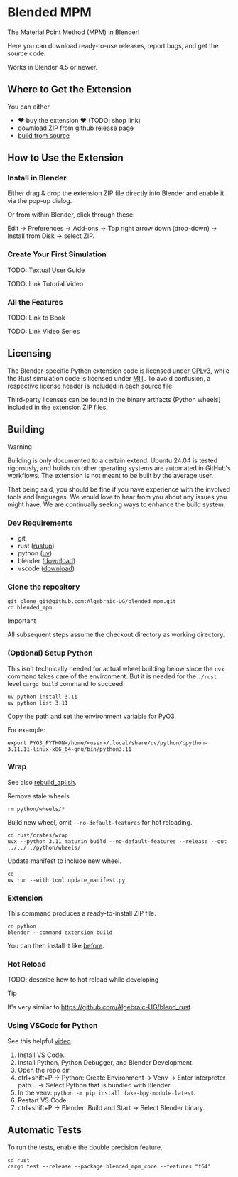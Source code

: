 # Blended MPM

The Material Point Method (MPM) in Blender!

Here you can download ready-to-use releases, report bugs, and get the source code.

Works in Blender 4.5 or newer.

## Where to Get the Extension

You can either
- ❤ buy the extension ❤ (TODO: shop link)
- download ZIP from [github release page](https://github.com/Algebraic-UG/blended_mpm/releases)
- [build from source](#building)

## How to Use the Extension

### Install in Blender

Either drag & drop the extension ZIP file directly into Blender and enable it via the pop-up dialog.

Or from within Blender, click through these:

Edit -> Preferences -> Add-ons -> Top right arrow down (drop-down) -> Install from Disk -> select ZIP.

### Create Your First Simulation

TODO: Textual User Guide

TODO: Link Tutorial Video

### All the Features

TODO: Link to Book

TODO: Link Video Series

## Licensing

The Blender-specific Python extension code is licensed under [GPLv3](./LICENSE_GPLv3), while the Rust simulation code is licensed under [MIT](./LICENSE_MIT). To avoid confusion, a respective license header is included in each source file.

Third-party licenses can be found in the binary artifacts (Python wheels) included in the extension ZIP files.

## Building

> [!WARNING]
> Building is only documented to a certain extend.
> Ubuntu 24.04 is tested rigorously, and builds on other operating systems are automated in GitHub's workflows.
> The extension is not meant to be built by the average user.

That being said, you should be fine if you have experience with the involved tools and languages. We would love to hear from you about any issues you might have.
We are continually seeking ways to enhance the build system.

### Dev Requirements

- git
- rust ([rustup](https://rustup.rs/))
- python ([uv](https://github.com/astral-sh/uv))
- blender ([download](https://www.blender.org/download/))
- vscode ([download](https://code.visualstudio.com/))

### Clone the repository

```
git clone git@github.com:Algebraic-UG/blended_mpm.git
cd blended_mpm
```
> [!IMPORTANT]
> All subsequent steps assume the checkout directory as working directory.

### (Optional) Setup Python

This isn't technically needed for actual wheel building below since the `uvx` command takes care of the environment.
But it is needed for the `./rust` level `cargo build` command to succeed.
```
uv python install 3.11
uv python list 3.11
```
Copy the path and set the environment variable for PyO3.

For example:
```
export PYO3_PYTHON=/home/<user>/.local/share/uv/python/cpython-3.11.11-linux-x86_64-gnu/bin/python3.11
```

### Wrap

See also [rebuild_api.sh](./scripts/rebuild_api.sh).

Remove stale wheels
```
rm python/wheels/*
```
Build new wheel, omit `--no-default-features` for hot reloading.
```
cd rust/crates/wrap
uvx --python 3.11 maturin build --no-default-features --release --out ../../../python/wheels/
```
Update manifest to include new wheel.
```
cd -
uv run --with toml update_manifest.py
```

### Extension

This command produces a ready-to-install ZIP file.
```
cd python
blender --command extension build
```

You can then install it like [before](#install-in-blender).

### Hot Reload

TODO: describe how to hot reload while developing

> [!TIP]
> It's very similar to https://github.com/Algebraic-UG/blend_rust.

### Using VSCode for Python

See this helpful [video](https://www.youtube.com/watch?v=zP0s1i9EXeM).

1. Install VS Code.
2. Install Python, Python Debugger, and Blender Development.
3. Open the repo dir.
5. ctrl+shift+P -> Python: Create Environment -> Venv -> Enter interpreter path... -> Select Python that is bundled with Blender.
6. In the venv: `python -m pip install fake-bpy-module-latest`.
7. Restart VS Code.
8. ctrl+shift+P -> Blender: Build and Start -> Select Blender binary.

## Automatic Tests

To run the tests, enable the double precision feature.

```
cd rust
cargo test --release --package blended_mpm_core --features "f64"
```